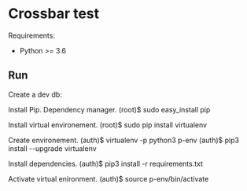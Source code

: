 # Crossbar test

Requirements:

- Python >= 3.6

## Run

Create a dev db:

Install Pip. Dependency manager.
    (root)$ sudo easy_install pip

Install virtual environement.
    (root)$ sudo pip install virtualenv

Create environement.
    (auth)$ virtualenv -p python3 p-env
    (auth)$ pip3 install --upgrade virtualenv

Install dependencies.
    (auth)$ pip3 install -r requirements.txt

Activate virtual enironment.
    (auth)$ source p-env/bin/activate    
